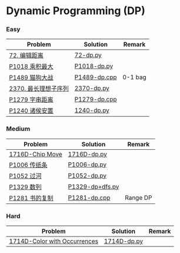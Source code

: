 # Dynamic Programming (DP)

### Easy

| Problem | Solution | Remark |
| ------- | -------- | ------ |
| [72. 编辑距离](https://leetcode.cn/problems/edit-distance/)        | [72-dp.py](https://github.com/chuzhumin98/PythonForMillions/blob/main/LeetCode/72-dp.py)         |        |
| [P1018 乘积最大](https://www.luogu.com.cn/problem/P1018) | [P1018-dp.py](https://github.com/chuzhumin98/PythonForMillions/blob/main/luogu/P1018-dp.py) | |
| [P1489 猫狗大战](https://www.luogu.com.cn/problem/P1489) | [P1489-dp.cpp](https://github.com/chuzhumin98/PythonForMillions/blob/main/luogu/P1489-dp.cpp) | 0-1 bag |
| [2370. 最长理想子序列](https://leetcode.cn/problems/longest-ideal-subsequence/) | [2370-dp.py](https://github.com/chuzhumin98/PythonForMillions/blob/main/LeetCode/2370-dp.py) | |
| [P1279 字串距离](https://www.luogu.com.cn/problem/P1279) | [P1279-dp.cpp](https://github.com/chuzhumin98/PythonForMillions/blob/main/luogu/P1279-dp.cpp) | |
| [P1240 诸侯安置](https://www.luogu.com.cn/problem/P1240) | [1240-dp.py](https://github.com/chuzhumin98/PythonForMillions/blob/main/luogu/1240-dp.py) | |


### Medium

| Problem                                                      | Solution                                                     | Remark |
| ------------------------------------------------------------ | ------------------------------------------------------------ | ------ |
| [1716D-Chip Move](https://codeforces.com/problemset/problem/1716/D) | [1716D-dp.py](https://github.com/chuzhumin98/PythonForMillions/blob/main/Codeforces/1716/1716D-dp.py) |        |
| [P1006 传纸条](https://www.luogu.com.cn/problem/P1006) | [P1006-dp.py](https://github.com/chuzhumin98/PythonForMillions/blob/main/luogu/P1006-dp.py)  |  |
| [P1052 过河](https://www.luogu.com.cn/problem/P1052) | [P1052-dp.py](https://github.com/chuzhumin98/PythonForMillions/blob/main/luogu/P1052-dp.py) |  |
| [P1329 数列](https://www.luogu.com.cn/problem/P1329) | [P1329-dp+dfs.py](https://github.com/chuzhumin98/PythonForMillions/blob/main/luogu/P1329-dp%2Bdfs.py) | |
| [P1281 书的复制](https://www.luogu.com.cn/problem/P1281) | [P1281-dp.cpp](https://github.com/chuzhumin98/PythonForMillions/blob/main/luogu/P1281-dp.cpp) | Range DP |



### Hard

| Problem | Solution | Remark |
| ------- | -------- | ------ |
| [1714D-Color with Occurrences](https://codeforces.com/problemset/problem/1714/D) | [1714D-dp.py](https://github.com/chuzhumin98/PythonForMillions/blob/main/Codeforces/1714/1714D-dp.py) |        |